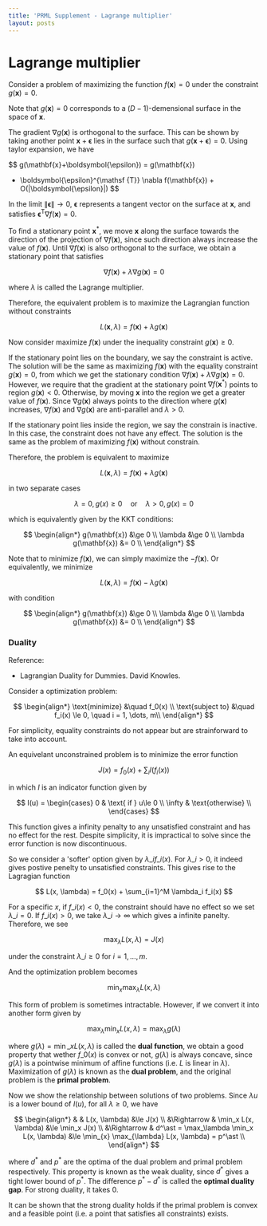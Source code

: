 ```yaml
---
title: 'PRML Supplement - Lagrange multiplier'
layout: posts
---
```

# Lagrange multiplier

Consider a problem of maximizing the function $f(\mathbf{x}) = 0$ under the constraint $g(\mathbf{x})=0$.

Note that $g(\mathbf{x}) = 0$ corresponds to a $(D-1)$-demensional surface in the space of $\mathbf{x}$. 

The gradient $\nabla g(\mathbf{x})$ is orthogonal to the surface. This can be shown by taking another point $\mathbf{x}+\boldsymbol{\epsilon}$ lies in the surface such that $g(\mathbf{x}+\boldsymbol{\epsilon}) = 0$.  Using taylor expansion, we have

$$
g(\mathbf{x}+\boldsymbol{\epsilon}) = g(\mathbf{x}) 
+ \boldsymbol{\epsilon}^{\mathsf {T}} \nabla f(\mathbf{x}) + O(|\boldsymbol{\epsilon}|)
$$

In the limit $\|\boldsymbol{\epsilon}\| \rightarrow 0$, $\boldsymbol{\epsilon}$ represents a tangent vector on the surface at $\mathbf{x}$, 
and satisfies $\boldsymbol{\epsilon}^{\mathsf {T}} \nabla f(\mathbf{x}) = 0$.

To find a stationary point $\mathbf{x}^{*}$,
we move $\mathbf{x}$ along the surface towards the direction of the projection of $\nabla f(\mathbf{x})$, 
since such direction always increase the value of $f(\mathbf{x})$. 
Until $\nabla f(\mathbf{x})$ is also orthogonal to the surface, we obtain a stationary point that satisfies

$$
\nabla f(\mathbf{x}) + \lambda \nabla g(\mathbf{x}) = 0
$$

where $\lambda$ is called the Lagrange multiplier.

Therefore, the equivalent problem is to maximize the Lagrangian function without constraints

$$
L(\mathbf{x}, \lambda) = f(\mathbf{x}) + \lambda g(\mathbf{x})
$$

Now consider maximize $f(\mathbf{x})$ under the inequality constraint $g(\mathbf{x}) \ge 0$.

If the stationary point lies on the boundary, we say the constraint is active. The solution will be the same as maximizing $f(\mathbf{x})$ with the equality constraint $g(\mathbf{x}) = 0$, from which we get the stationary condition $\nabla f(\mathbf{x}) + \lambda\nabla g(\mathbf{x}) = 0$.
However, we require that the gradient at the stationary point $\nabla f(\mathbf{x}^\ast)$ points to region $g(\mathbf{x}) < 0$. Otherwise, by moving $\mathbf{x}$ into the region we get a greater value of $f(\mathbf{x})$. 
Since $\nabla g(\mathbf{x})$ always points to the direction where $g(\mathbf{x})$ increases, $\nabla f(\mathbf{x})$ and $\nabla g(\mathbf{x})$ are anti-parallel and $\lambda > 0$.

If the stationary point lies inside the region, we say the constrain is inactive. In this case, the constraint does not have any effect. The solution is the same as the problem of maximizing $f(\mathbf{x})$ without constrain.

Therefore, the problem is equivalent to maximize

$$
L(\mathbf{x}, \lambda) = f(\mathbf{x}) + \lambda g(\mathbf{x})
$$

in two separate cases

$$
\lambda = 0, g(x) \ge 0 \quad \text{or} \quad \lambda > 0, g(x) = 0
$$

which is equivalently given by the KKT conditions:

$$
\begin{align*}
g(\mathbf{x}) &\ge 0 \\
\lambda &\ge 0 \\
\lambda g(\mathbf{x}) &= 0 \\
\end{align*}
$$

Note that to minimize $f(\mathbf{x})$, we can simply maximize the $-f(\mathbf{x})$. Or equivalently, we minimize

$$
L(\mathbf{x}, \lambda) = f(\mathbf{x}) - \lambda g(\mathbf{x})
$$

with condition

$$
\begin{align*}
g(\mathbf{x}) &\ge 0 \\
\lambda &\ge 0 \\
\lambda g(\mathbf{x}) &= 0 \\
\end{align*}
$$

### Duality

Reference:

- Lagrangian Duality for Dummies. David Knowles.

Consider a optimization problem:

$$
\begin{align*}
\text{minimize} &\quad f_0(x) \\
\text{subject to} &\quad f_i(x) \le 0, \quad i = 1, \dots, m\\
\end{align*}
$$

For simplicity, equality constraints do not appear but are strainforward to take into account.

An equivelant unconstrained problem is to minimize the error function

$$
J(x) = f_0(x) + \sum_i I(f_i(x)) 
$$

in which $I$ is an indicator function given by

$$
I(u) = \begin{cases}
0 & \text{ if } u\le 0 \\
\infty & \text{otherwise} \\
\end{cases}
$$

This function gives a infinity penalty to any unsatisfied constraint and has no effect for
the rest.
Despite simplicity, it is impractical to solve since the error function is now discontinuous.

So we consider a 'softer' option given by $\lambda\_i f\_i(x)$. For $\lambda\_i > 0$,
it indeed gives postive penelty to unsatisfied constraints.
This gives rise to the Lagragian function

$$
L(x, \lambda) = f_0(x) + \sum_{i=1}^M \lambda_i f_i(x)
$$

For a specific $x$, if $f\_i(x) < 0$, the constraint should have no effect so we set $\lambda\_i = 0$.
If $f\_i(x) > 0$, we take $\lambda\_i \rightarrow \infty$ which gives a infinite panelty.
Therefore, we see

$$
\max_{\lambda} L(x, \lambda) = J(x)
$$

under the constraint $\lambda\_i \ge 0$ for $i=1, \dots, m$.

And the optimization problem becomes

$$
\min_{x} \max_{\lambda} L(x, \lambda)
$$

This form of problem is sometimes intractable. However, if we convert it into another form given by

$$
\max_{\lambda} \min_{x} L(x, \lambda) = \max_{\lambda} g(\lambda)
$$

where $g(\lambda) = \min\_{x} L(x, \lambda)$ is called the **dual function**,
we obtain a good property that wether $f\_0(x)$ is convex or not, $g(\lambda)$ is always concave,
since $g(\lambda)$ is a pointwise minimum of affine functions (i.e. $L$ is linear in $\lambda$).
Maximization of $g(\lambda)$ is known as the **dual problem**, and the original problem is the **primal problem**.

Now we show the relationship between solutions of two problems. Since $\lambda u$ is a lower bound of $I(u)$, for all $\lambda \ge 0$, we have

$$
\begin{align*}
& & L(x, \lambda) &\le J(x) \\
&\Rightarrow & \min_x L(x, \lambda) &\le \min_x J(x) \\
&\Rightarrow & d^\ast = \max_\lambda \min_x L(x, \lambda) &\le \min_{x} \max_{\lambda} L(x, \lambda) = p^\ast \\
\end{align*}
$$

where $d^\ast$ and $p^\ast$ are the optima of the dual problem and primal problem respectively.
This property is known as the weak duality, since $d^\ast$ gives a tight lower bound of $p^\ast$.
The difference $p^\ast - d^\ast$ is called the **optimal duality gap**. For strong duality, it takes $0$.

It can be shown that the strong duality holds if the primal problem is convex and
a feasible point (i.e. a point that satisfies all constraints) exists.

